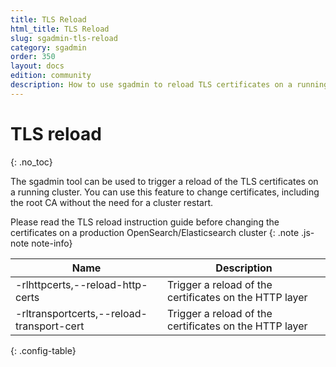 ```yaml
---
title: TLS Reload
html_title: TLS Reload
slug: sgadmin-tls-reload
category: sgadmin
order: 350
layout: docs
edition: community
description: How to use sgadmin to reload TLS certificates on a running OpenSearch/Elasticsearch cluster
---
```

<!---
Copyright 2020 floragunn GmbH
-->

# TLS reload
{: .no_toc}

The sgadmin tool can be used to trigger a reload of the TLS certificates on a running cluster. You can use this feature to change certificates, including the root CA without the need for a cluster restart.

Please read the TLS reload instruction guide before changing the certificates on a production OpenSearch/Elasticsearch cluster
{: .note .js-note note-info}

| Name | Description |
|---|---|
| -rlhttpcerts,--reload-http-certs  | Trigger a reload of the certificates on the HTTP layer |
| -rltransportcerts,--reload-transport-cert  | Trigger a reload of the certificates on the HTTP layer |
{: .config-table}

